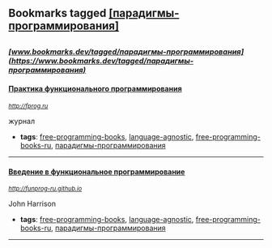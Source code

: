 ## Bookmarks tagged [[парадигмы-программирования]](https://www.bookmarks.dev?q=[парадигмы-программирования])

_<sup><sup>[www.bookmarks.dev/tagged/парадигмы-программирования](https://www.bookmarks.dev/tagged/парадигмы-программирования)</sup></sup>_
---
#### [Практика функционального программирования](http://fprog.ru)
_<sup>http://fprog.ru</sup>_

журнал
* **tags**: [free-programming-books](../tagged/free-programming-books.md), [language-agnostic](../tagged/language-agnostic.md), [free-programming-books-ru](../tagged/free-programming-books-ru.md), [парадигмы-программирования](../tagged/парадигмы-программирования.md)
---
#### [Введение в функциональное программирование](http://funprog-ru.github.io)
_<sup>http://funprog-ru.github.io</sup>_

John Harrison
* **tags**: [free-programming-books](../tagged/free-programming-books.md), [language-agnostic](../tagged/language-agnostic.md), [free-programming-books-ru](../tagged/free-programming-books-ru.md), [парадигмы-программирования](../tagged/парадигмы-программирования.md)
---
